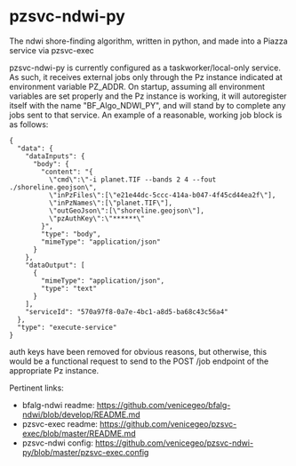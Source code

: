 # pzsvc-ndwi-py
The ndwi shore-finding algorithm, written in python, and made into a Piazza service via pzsvc-exec

pzsvc-ndwi-py is currently configured as a taskworker/local-only service.  As such, it receives external jobs only through the Pz instance indicated at environment variable PZ_ADDR.  On startup, assuming all environment variables are set properly and the Pz instance is working, it will autoregister itself with the name "BF_Algo_NDWI_PY", and will stand by to complete any jobs sent to that service.  An example of a reasonable, working job block is as follows:

```
{
  "data": {
    "dataInputs": {
      "body": {
        "content": "{
          \"cmd\":\"-i planet.TIF --bands 2 4 --fout ./shoreline.geojson\",
          \"inPzFiles\":[\"e21e44dc-5ccc-414a-b047-4f45cd44ea2f\"],
          \"inPzNames\":[\"planet.TIF\"],
          \"outGeoJson\":[\"shoreline.geojson\"],
          \"pzAuthKey\":\"******\"
        }",
        "type": "body",
        "mimeType": "application/json"
      }
    },
    "dataOutput": [
      {
        "mimeType": "application/json",
        "type": "text"
      }
    ],
    "serviceId": "570a97f8-0a7e-4bc1-a8d5-ba68c43c56a4"
  },
  "type": "execute-service"
}
```

auth keys have been removed for obvious reasons, but otherwise, this would be a functional request to send to the POST /job endpoint of the appropriate Pz instance.

Pertinent links:
- bfalg-ndwi readme: https://github.com/venicegeo/bfalg-ndwi/blob/develop/README.md
- pzsvc-exec readme: https://github.com/venicegeo/pzsvc-exec/blob/master/README.md
- pzsvc-ndwi config: https://github.com/venicegeo/pzsvc-ndwi-py/blob/master/pzsvc-exec.config
